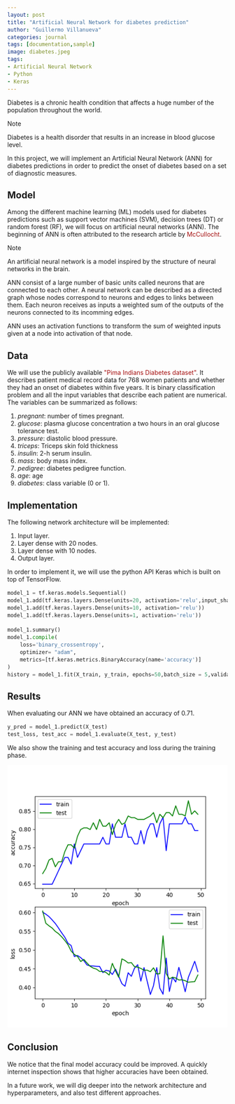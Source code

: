 ```yaml
---
layout: post
title: "Artificial Neural Network for diabetes prediction"
author: "Guillermo Villanueva"
categories: journal
tags: [documentation,sample]
image: diabetes.jpeg
tags:
- Artificial Neural Network
- Python
- Keras
---
```


Diabetes is a chronic health condition that affects a huge number of the population throughout the world.


<div class="highlight-note"><i class="fa fa-info-circle" aria-hidden="true"></i><span>Note</span></div>
<div class="highlights-note"> 
<p>Diabetes is a health disorder that results in an increase in blood glucose level.</p>
</div>

In this project, we will implement an Artificial Neural Network (ANN) for diabetes predictions in order to predict the onset of diabetes based on a set of diagnostic measures.

## Model
Among the different machine learning (ML) models used for diabetes predictions such as support vector machines (SVM), decision trees (DT) or random forest (RF), we will focus on artificial neural networks (ANN). The beginning of ANN is often attributed to the research article by <a href="https://link.springer.com/article/10.1007/BF02478259" style="color: rgb(165, 15, 15);text-decoration:none; :hover { color: black;};">McCullocht</a>.


<div class="highlight-note"><i class="fa fa-info-circle" aria-hidden="true"></i><span>Note</span></div>
<div class="highlights-note"> 
<p>An artificial neural network is a model inspired by the structure of neural networks in the brain.</p>
</div>

ANN consist of a large number of basic units called neurons that are connected to each other. A neural network can be described as a directed graph whose nodes correspond to neurons and edges to links between them. Each neuron receives as inputs a weighted sum of the outputs of the neurons connected to its incomming edges.

ANN uses an activation functions to transform the sum of weighted inputs given at a node into activation of that node.


## Data

We will use the publicly available <a href="https://www.kaggle.com/datasets/uciml/pima-indians-diabetes-database" style="color: rgb(165, 15, 15);text-decoration:none; :hover { color: black;};">"Pima Indians Diabetes dataset"</a>. It describes patient medical record data for 768 women patients and whether they had an onset of diabetes within five years. It is binary classification problem and all the input variables that describe each patient are numerical. The variables can be summarized as follows:

1. _pregnant_: number of times pregnant.
2. _glucose_: plasma glucose concentration a two hours in an oral glucose tolerance test.
3. _pressure_: diastolic blood pressure.
4. _triceps_: Triceps skin fold thickness
5. _insulin_: 2-h serum insulin.
6. _mass_: body mass index.
7. _pedigree_: diabetes pedigree function.
8. _age_: age
9. _diabetes_: class variable (0 or 1).

## Implementation
The following network architecture will be implemented:

1. Input layer.
2. Layer dense with 20 nodes.
3. Layer dense with 10 nodes.
4. Output layer.

In order to implement it, we will use the python API Keras which is built on top of TensorFlow.

```python
model_1 = tf.keras.models.Sequential()
model_1.add(tf.keras.layers.Dense(units=20, activation='relu',input_shape = [8]))
model_1.add(tf.keras.layers.Dense(units=10, activation='relu'))
model_1.add(tf.keras.layers.Dense(units=1, activation='relu'))

model_1.summary()
model_1.compile(
    loss='binary_crossentropy',
    optimizer= "adam",
    metrics=[tf.keras.metrics.BinaryAccuracy(name='accuracy')]
)
history = model_1.fit(X_train, y_train, epochs=50,batch_size = 5,validation_split = 0.2)
```

## Results

When evaluating our ANN we have obtained an accuracy of 0.71.

```python
y_pred = model_1.predict(X_test)
test_loss, test_acc = model_1.evaluate(X_test, y_test)
```
We also show the training and test accuracy and loss during the training phase.

![Training errors](/assets/img/Figure_1.png)

## Conclusion

We notice that the final model accuracy could be improved. A quickly internet inspection shows that higher accuracies have been obtained. 

In a future work, we will dig deeper into the network architecture and hyperparameters, and also test different approaches.
